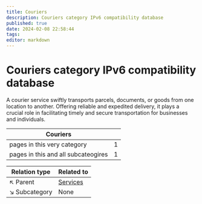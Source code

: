 ```yaml
---
title: Couriers
description: Couriers category IPv6 compatibility database
published: true
date: 2024-02-08 22:58:44 
tags:
editor: markdown
---
```


# Couriers category IPv6 compatibility database


A courier service swiftly transports parcels, documents, or goods from one location to another. Offering reliable and expedited delivery, it plays a crucial role in facilitating timely and secure transportation for businesses and individuals.


| Couriers   |   |
| - | - |
| pages in this very category | 1 |
| pages in this and all subcateogires | 1 |

| Relation type | Related to |
| - | - |
| :arrow_upper_left: Parent | [Services](../Services) |
| :arrow_lower_right: Subcategory | None |